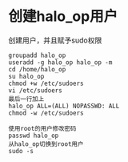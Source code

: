 # 创建halo_op用户
创建用户，并且赋予sudo权限
```shell
groupadd halo_op
useradd -g halo_op halo_op -m
cd /home/halo_op
su halo_op
chmod +w /etc/sudoers
vi /etc/sudoers
最后一行加上
halo_op ALL=(ALL) NOPASSWD: ALL
chmod -w /etc/sudoers

使用root的用户修改密码
passwd halo_op
从halo_op切换到root用户
sudo -s
```


